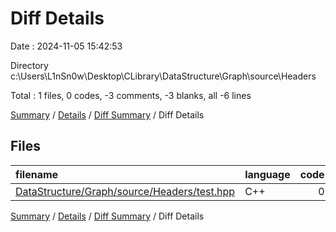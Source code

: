 # Diff Details

Date : 2024-11-05 15:42:53

Directory c:\\Users\\L1nSn0w\\Desktop\\CLibrary\\DataStructure\\Graph\\source\\Headers

Total : 1 files,  0 codes, -3 comments, -3 blanks, all -6 lines

[Summary](results.md) / [Details](details.md) / [Diff Summary](diff.md) / Diff Details

## Files
| filename | language | code | comment | blank | total |
| :--- | :--- | ---: | ---: | ---: | ---: |
| [DataStructure/Graph/source/Headers/test.hpp](/DataStructure/Graph/source/Headers/test.hpp) | C++ | 0 | -3 | -3 | -6 |

[Summary](results.md) / [Details](details.md) / [Diff Summary](diff.md) / Diff Details
